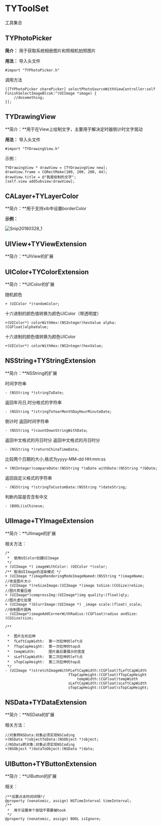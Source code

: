 # TYToolSet
工具集合
## TYPhotoPicker

**简介：** 用于获取系统相册图片和照相机拍照图片

**用法：**
导入头文件

```
#import "TYPhotoPicker.h"
```
调用方法

```
[[TYPhotoPicker sharePicker] selectPhotoSourceWithViewController:self FinishSelectImageBlcok:^(UIImage *image) {
    //dosomething;
}];
```

## TYDrawingView

**简介：**用于在View上绘制文字，主要用于解决定时器倒计时文字晃动

**用法：**
导入头文件

```
#import "TYDrawingView.h"
```

示例：

```
TYDrawingView * drawView = [TYDrawingView new];
drawView.frame = CGRectMake(100, 200, 200, 44);
drawView.title = @"我是绘制的文字";
[self.view addSubview:drawView];
```

## CALayer+TYLayerColor

**简介：**用于支持xib中设置borderColor

**示例：**

![Snip20180328_1](http://7xtfqf.com1.z0.glb.clouddn.com/Snip20180328_1.png)

## UIView+TYViewExtension

**简介：**UIView的扩展

## UIColor+TYColorExtension

**简介：**UIColor的扩展

随机颜色

```
+ (UIColor *)randomColor;
```

十六进制的颜色值转换为颜色UIColor（带透明度）

```
+(UIColor*) colorWithHex:(NSInteger)hexValue alpha:(CGFloat)alphaValue;
```


十六进制的颜色值转换为颜色UIColor

```
+(UIColor*) colorWithHex:(NSInteger)hexValue;
```

## NSString+TYStringExtension

**简介：**NSString的扩展

时间字符串

```
- (NSString *)stringToDate;
```

返回年月日,时分格式的字符串

```
- (NSString *)stringToYearMonthDayHourMinuteDate;
```

倒计时 返回时间字符串

```
- (NSString *)countDownStringWithData;
```

返回中文格式的月日时分 返回中文格式的月日时分

```
- (NSString *)returnChinaTimeData;
```

比较两个日期的大小,格式为yyyy-MM-dd HH:mm:ss

```
+ (NSInteger)compareDate:(NSString *)aDate withDate:(NSString *)bDate;
```

返回自定义格式的字符串

```
- (NSString *)stringToCustomDate:(NSString *)dateString;
```
判断内容是否含有中文

```
- (BOOL)isChinese;
```

## UIImage+TYImageExtension

**简介：**UIImage的扩展

相关方法：

```
/*
 *  使用UIColor创建UIImage
 */
+ (UIImage *) imageWithColor: (UIColor *)color;
/** 取消UIImage的渲染模式 */
+ (UIImage *)imageRenderingModeImageNamed:(NSString *)imageName;
//改变图片大小
+ (UIImage *)reSizeImage:(UIImage *)image toSize:(CGSize)reSize;
//图片质量压缩
+ (UIImage*)compressImg:(UIImage*)img quality:(float)qly;
//图片虚化处理
+ (UIImage *)blurrImage:(UIImage *) _image scale:(float)_scale;
//绘制图片圆角
- (UIImage*)imageAddCornerWithRadius:(CGFloat)radius andSize:(CGSize)size;

/**
 
 *  图片左右拉伸
 *  fLeftCapWidth:  第一次拉伸的left点
 *  fTopCapHeight:  第一次拉伸的top点
 *  tempWidth:      图片最后要展示的宽度
 *  sLeftCapWidth:  第二次拉伸的left点
 *  sTopCapHeight:  第二次拉伸的top点
 */
- (UIImage *)stretchImageWithFLeftCapWidth:(CGFloat)fLeftCapWidth
                             fTopCapHeight:(CGFloat)fTopCapHeight
                                 tempWidth:(CGFloat)tempWidth
                             sLeftCapWidth:(CGFloat)sLeftCapWidth
                             sTopCapHeight:(CGFloat)sTopCapHeight;

```

## NSData+TYDataExtension

**简介：**NSData的扩展

相关方法：

```
//对象转NSData:对象必须实现NSCoding
+(NSData *)objectToData:(NSObject *)object;
//NSData转对象:对象必须实现NSCoding
+(NSObject *)dataToObject:(NSData *)data;
```

## UIButton+TYButtonExtension

**简介：**UIButton的扩展

相关：

```
/**设置点击时间间隔*/
@property (nonatomic, assign) NSTimeInterval timeInterval;
/**
 *  用于设置单个按钮不需要被hook
 */
@property (nonatomic, assign) BOOL isIgnore;
```


